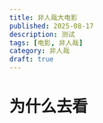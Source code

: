 ```yaml
---
title: 非人哉大电影
published: 2025-08-17
description: 测试
tags: [电影, 非人哉]
category: 非人哉
draft: true
---
```

# 为什么去看